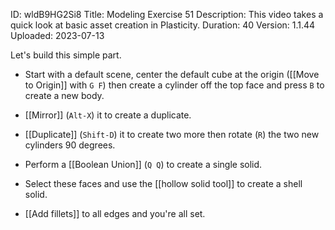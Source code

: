 ID: wldB9HG2Si8
Title: Modeling Exercise 51
Description: This video takes a quick look at basic asset creation in Plasticity.
Duration: 40
Version: 1.1.44
Uploaded: 2023-07-13

Let's build this simple part.

- Start with a default scene, center the default cube at the origin ([[Move to Origin]] with `G F`) then create a cylinder off the top face and press `B` to create a new body.

- [[Mirror]] (`Alt-X`) it to create a duplicate.

- [[Duplicate]] (`Shift-D`) it to create two more then rotate (`R`) the two new cylinders 90 degrees.

- Perform a [[Boolean Union]] (`Q Q`) to create a single solid.

- Select these faces and use the [[hollow solid tool]] to create a shell solid.

- [[Add fillets]] to all edges and you're all set.
